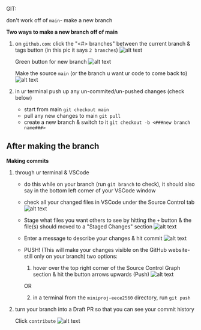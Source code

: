 GIT:

don't work off of  `main`- make a new branch 

**Two ways to make a new branch off of main**

1. on `github.com`:
    click the "<#> branches" between the current branch & tags button (in this pic it says `2 branches`)
    ![alt text](image-1.png)

    Green button for new branch
    ![alt text](image.png)

    Make the source `main` (or the branch u want ur code to come back to)
    ![alt text](image-2.png)
    

2. in ur terminal
    push up any un-commited/un-pushed changes (check below)

    - start from main `git checkout main`
    - pull any new changes to main `git pull`
    - create a new branch & switch to it `git checkout -b <###new branch name###>`





**After making the branch**
-

**Making commits**

1. through ur terminal & VSCode
    
    - do this while on your branch (run `git branch` to check), it should also say in the bottom left corner of your VSCode window
    
    - check all your changed files in VSCode under the Source Control tab
    ![alt text](image-4.png)

    - Stage what files you want others to see by hitting the `+` button & the file(s) should moved to a "Staged Changes" section
    ![alt text](image-5.png)

    - Enter a message to describe your changes & hit commit 
    ![alt text](image-6.png)

    - PUSH! (This will make your changes visible on the GitHub website- still only on your branch) two options:

        1. hover over the top right corner of the Source Control Graph section & hit the button arrows upwards (Push)
        ![alt text](image-7.png)

        OR

        2. in a terminal from the `miniproj-eece2560` directory, run `git push`



1. turn your branch into a Draft PR so that you can see your commit history 

    Click `contribute`
    ![alt text](image-3.png)
